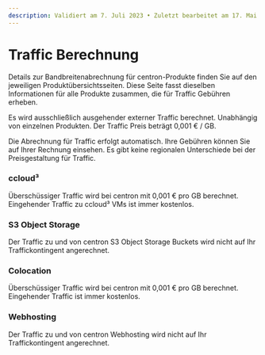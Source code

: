 ```yaml
---
description: Validiert am 7. Juli 2023 • Zuletzt bearbeitet am 17. Mai 2024
---
```


# Traffic Berechnung

Details zur Bandbreitenabrechnung für centron-Produkte finden Sie auf den jeweiligen Produktübersichtsseiten. Diese Seite fasst dieselben Informationen für alle Produkte zusammen, die für Traffic Gebühren erheben.

Es wird ausschließlich ausgehender externer Traffic berechnet. Unabhängig von einzelnen Produkten. Der Traffic Preis beträgt 0,001 € / GB.

Die Abrechnung für Traffic erfolgt automatisch. Ihre Gebühren können Sie auf Ihrer Rechnung einsehen. Es gibt keine regionalen Unterschiede bei der Preisgestaltung für Traffic.



### ccloud³

Überschüssiger Traffic wird bei centron mit 0,001 € pro GB berechnet. Eingehender Traffic zu ccloud³ VMs ist immer kostenlos.

### S3 Object Storage

Der Traffic zu und von centron S3 Object Storage Buckets wird nicht auf Ihr Traffickontingent angerechnet.

### Colocation

Überschüssiger Traffic wird bei centron mit 0,001 € pro GB berechnet. Eingehender Traffic  ist immer kostenlos.

### Webhosting

Der Traffic zu und von centron Webhosting wird nicht auf Ihr Traffickontingent angerechnet.



